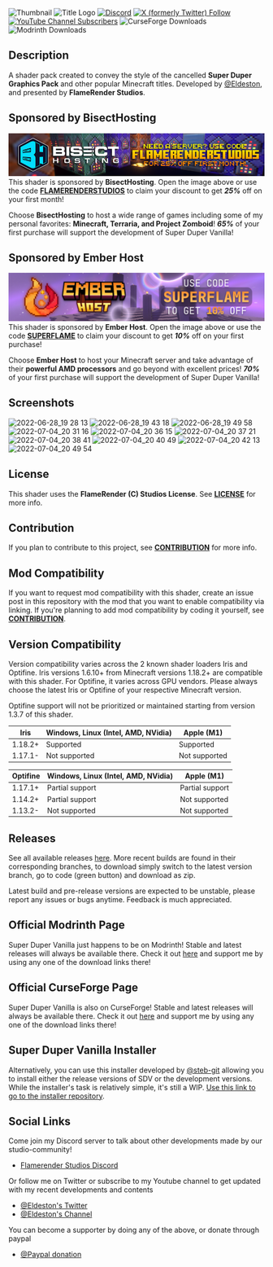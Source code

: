![Thumbnail](https://github.com/Eldeston/Super-Duper-Vanilla/blob/master/shaders/textures/thumbCF.png?raw=true)
![Title Logo](https://github.com/Eldeston/Super-Duper-Vanilla/blob/master/shaders/textures/title.png?raw=true)
[![Discord](https://img.shields.io/discord/604061216779796492?style=for-the-badge&logo=discord&logoColor=white&label=FlameRender%C2%A9%20Studios&labelColor=7289DA)](https://discord.gg/UE85W5ynCg)
[![X (formerly Twitter) Follow](https://img.shields.io/twitter/follow/eldeston?style=for-the-badge&logo=x&label=%40eldeston&color=1DA1F2)](https://x.com/eldeston)
[![YouTube Channel Subscribers](https://img.shields.io/youtube/channel/subscribers/UCQCkkFh25ydxZwCqpBhJJlg?color=FF0000&logoWidth=16&label=Eldeston&logo=YouTube&style=for-the-badge)](https://www.youtube.com/channel/UCQCkkFh25ydxZwCqpBhJJlg)
![CurseForge Downloads](https://img.shields.io/curseforge/dt/534748?style=for-the-badge&logo=curseforge&logoColor=%23FFFFFF&label=CurseForge%20Downloads&color=%23FF9101)
![Modrinth Downloads](https://img.shields.io/modrinth/dt/LMIZZNxZ?style=for-the-badge&logo=modrinth&logoColor=%23FFFFFF&label=Modrinth%20Downloads&color=%2300FF00)

## Description
A shader pack created to convey the style of the cancelled __Super Duper Graphics Pack__ and other popular Minecraft titles. Developed by [@Eldeston](https://github.com/Eldeston), and presented by __FlameRender Studios__.

## Sponsored by BisectHosting
[![Sponsor](https://github.com/Eldeston/Super-Duper-Vanilla/blob/master/shaders/textures/sponsor0.png?raw=true)](https://bisecthosting.com/FLAMERENDERSTUDIOS)
This shader is sponsored by **BisectHosting**. Open the image above or use the code [**FLAMERENDERSTUDIOS**](https://bisecthosting.com/FLAMERENDERSTUDIOS) to claim your discount to get ***25%*** off on your first month!

Choose **BisectHosting** to host a wide range of games including some of my personal favorites: **Minecraft, Terraria, and Project Zomboid**! ***65%*** of your first purchase will support the development of Super Duper Vanilla!

## Sponsored by Ember Host
[![Sponsor](https://github.com/Eldeston/Super-Duper-Vanilla/blob/master/shaders/textures/sponsor1.png?raw=true)](https://billing.ember.host/aff.php?aff=23)
This shader is sponsored by **Ember Host**. Open the image above or use the code [**SUPERFLAME**](https://billing.ember.host/aff.php?aff=23) to claim your discount to get ***10%*** off on your first purchase!

Choose **Ember Host** to host your Minecraft server and take advantage of their **powerful AMD processors** and go beyond with excellent prices! ***70%*** of your first purchase will support the development of Super Duper Vanilla!

## Screenshots
![2022-06-28_19 28 13](https://cdn.modrinth.com/data/LMIZZNxZ/images/bd57c68a400e0722bc7132575ea7cec66ca529ab.png)
![2022-06-28_19 43 18](https://cdn.modrinth.com/data/LMIZZNxZ/images/1d38424b62d4461fae738019cbd1342145e9b4ac.png)
![2022-06-28_19 49 58](https://cdn.modrinth.com/data/LMIZZNxZ/images/8edcb53225f8eeade023759c54df0916d9e3ff2a.png)
![2022-07-04_20 31 16](https://cdn.modrinth.com/data/LMIZZNxZ/images/79de640c0254dd1f8ddf44052a79b57105a53f2c.png)
![2022-07-04_20 36 15](https://cdn.modrinth.com/data/LMIZZNxZ/images/33a5e8c49e4a386c17a42ef48d96f240fa8e7d20.png)
![2022-07-04_20 37 21](https://cdn.modrinth.com/data/LMIZZNxZ/images/f97e5cb26647bd487fae153b9942f87f373f7695.png)
![2022-07-04_20 38 41](https://cdn.modrinth.com/data/LMIZZNxZ/images/7735240a7238b15b28dba555abf0cd03f798823a.png)
![2022-07-04_20 40 49](https://cdn.modrinth.com/data/LMIZZNxZ/images/f643695cdd4ab9f7c95750fb8ff43f396cd16f6c.png)
![2022-07-04_20 42 13](https://cdn.modrinth.com/data/LMIZZNxZ/images/8e152465e03a3861acf4a7be6eca82a86cf26f1a.png)
![2022-07-04_20 49 54](https://cdn.modrinth.com/data/LMIZZNxZ/images/0126040f5bcc1828e2de2b059799ab7ffb3d08ec.png)

## License 
This shader uses the **FlameRender (C) Studios License**. See [**LICENSE**](LICENSE) for more info.

## Contribution
If you plan to contribute to this project, see [**CONTRIBUTION**](CONTRIBUTION.md) for more info.

## Mod Compatibility
If you want to request mod compatibility with this shader, create an issue post in this repository with the mod that you want to enable compatibility via linking. If you're planning to add mod compatibility by coding it yourself, see [**CONTRIBUTION**](CONTRIBUTION.md).

## Version Compatibility
Version compatibility varies across the 2 known shader loaders Iris and Optifine. Iris versions 1.6.10+ from Minecraft versions 1.18.2+ are compatible with this shader. For Optifine, it varies across GPU vendors. Please always choose the latest Iris or Optifine of your respective Minecraft version.

Optifine support will not be prioritized or maintained starting from version 1.3.7 of this shader.

| Iris     | Windows, Linux (Intel, AMD, NVidia) | Apple (M1)      |
| -------- | ----------------------------------- | --------------- |
| 1.18.2+  | Supported                           | Supported       |
| 1.17.1-  | Not supported                       | Not supported   |

| Optifine | Windows, Linux (Intel, AMD, NVidia) | Apple (M1)      |
| -------- | ----------------------------------- | --------------- |
| 1.17.1+  | Partial support                     | Partial support |
| 1.14.2+  | Partial support                     | Not supported   |
| 1.13.2-  | Not supported                       | Not supported   |

## Releases
See all available releases [here](https://github.com/Eldeston/Super-Duper-Vanilla/releases). More recent builds are found in their corresponding branches, to download simply switch to the latest version branch, go to code (green button) and download as zip.

Latest build and pre-release versions are expected to be unstable, please report any issues or bugs anytime. Feedback is much appreciated.

## Official Modrinth Page
Super Duper Vanilla just happens to be on Modrinth! Stable and latest releases will always be available there. Check it out [here](https://modrinth.com/shader/super-duper-vanilla) and support me by using any one of the download links there!

## Official CurseForge Page
Super Duper Vanilla is also on CurseForge! Stable and latest releases will always be available there. Check it out [here](https://www.curseforge.com/minecraft/customization/super-duper-vanilla-shaders) and support me by using any one of the download links there!

## Super Duper Vanilla Installer
Alternatively, you can use this installer developed by [@steb-git](https://github.com/steb-git) allowing you to install either the release versions of SDV or the development versions. While the installer's task is relatively simple, it's still a WIP. [Use this link to go to the installer repository](https://github.com/steb-git/super-duper-vanilla-installer).

## Social Links
Come join my Discord server to talk about other developments made by our studio-community!
* [Flamerender Studios Discord](https://discord.gg/UE85W5ynCg)

Or follow me on Twitter or subscribe to my Youtube channel to get updated with my recent developments and contents
* [@Eldeston's Twitter](https://twitter.com/eldeston)
* [@Eldeston's Channel](https://www.youtube.com/channel/UCQCkkFh25ydxZwCqpBhJJlg?view_as=subscriber)

You can become a supporter by doing any of the above, or donate through paypal
* [@Paypal donation](https://www.paypal.com/donate?hosted_button_id=4XLQ4WE296JKW)
